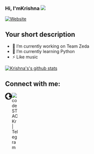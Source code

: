 ### Hi, I'mKrishna <img src="https://media.giphy.com/media/hvRJCLFzcasrR4ia7z/giphy.gif" width="25px">
[![Website](https://img.shields.io/badge/Developer-web-green?style=flat-square)](https://lightninguserbot.blogspot.com)
## Your short description
- 🔭 I’m currently working on Team Zeda
- 🌱 I’m currently learning Python
- ⚡ Like music



[![Krishna's's github stats](https://github-readme-stats.vercel.app/api?username=krishna6688&count_private=true&include_all_commits=true&theme=midnight-purple)](https://google.com)
## Connect with me:
[<img align="left" alt="codeSTACKr.com" width="22px" src="https://raw.githubusercontent.com/iconic/open-iconic/master/svg/globe.svg" />][website]
[<img align="left" alt="codeSTACKr | Telegram" width="22px" src="https://cdn.jsdelivr.net/npm/simple-icons@v3/icons/telegram.svg" />][telegram]
<br />


[website]: https://google.com
[telegram]: https://t.me/hacker11000

